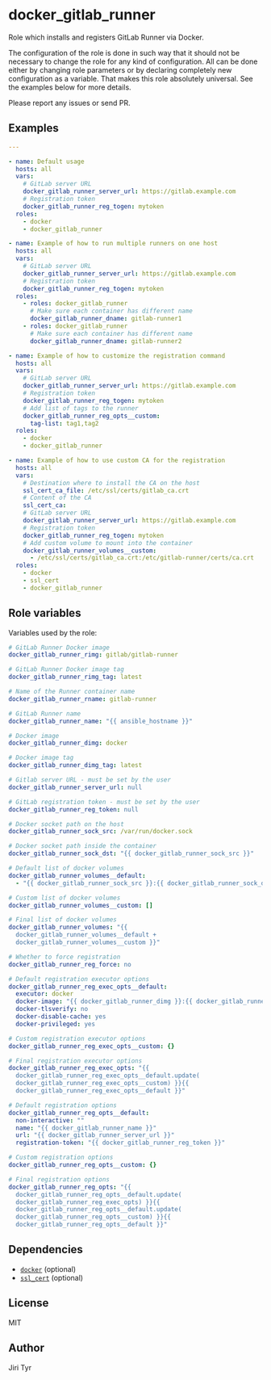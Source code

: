docker_gitlab_runner
====================

Role which installs and registers GitLab Runner via Docker.

The configuration of the role is done in such way that it should not be
necessary to change the role for any kind of configuration. All can be
done either by changing role parameters or by declaring completely new
configuration as a variable. That makes this role absolutely
universal. See the examples below for more details.

Please report any issues or send PR.


Examples
--------

```yaml
---

- name: Default usage
  hosts: all
  vars:
    # GitLab server URL
    docker_gitlab_runner_server_url: https://gitlab.example.com
    # Registration token
    docker_gitlab_runner_reg_togen: mytoken
  roles:
    - docker
    - docker_gitlab_runner

- name: Example of how to run multiple runners on one host
  hosts: all
  vars:
    # GitLab server URL
    docker_gitlab_runner_server_url: https://gitlab.example.com
    # Registration token
    docker_gitlab_runner_reg_togen: mytoken
  roles:
    - roles: docker_gitlab_runner
      # Make sure each container has different name
      docker_gitlab_runner_dname: gitlab-runner1
    - roles: docker_gitlab_runner
      # Make sure each container has different name
      docker_gitlab_runner_dname: gitlab-runner2

- name: Example of how to customize the registration command
  hosts: all
  vars:
    # GitLab server URL
    docker_gitlab_runner_server_url: https://gitlab.example.com
    # Registration token
    docker_gitlab_runner_reg_togen: mytoken
    # Add list of tags to the runner
    docker_gitlab_runner_reg_opts__custom:
      tag-list: tag1,tag2
  roles:
    - docker
    - docker_gitlab_runner

- name: Example of how to use custom CA for the registration
  hosts: all
  vars:
    # Destination where to install the CA on the host
    ssl_cert_ca_file: /etc/ssl/certs/gitlab_ca.crt
    # Content of the CA
    ssl_cert_ca: 
    # GitLab server URL
    docker_gitlab_runner_server_url: https://gitlab.example.com
    # Registration token
    docker_gitlab_runner_reg_togen: mytoken
    # Add custom volume to mount into the container
    docker_gitlab_runner_volumes__custom:
      - /etc/ssl/certs/gitlab_ca.crt:/etc/gitlab-runner/certs/ca.crt
  roles:
    - docker
    - ssl_cert
    - docker_gitlab_runner
```


Role variables
--------------

Variables used by the role:

```yaml
# GitLab Runner Docker image
docker_gitlab_runner_rimg: gitlab/gitlab-runner

# GitLab Runner Docker image tag
docker_gitlab_runner_rimg_tag: latest

# Name of the Runner container name
docker_gitlab_runner_rname: gitlab-runner

# GitLab Runner name
docker_gitlab_runner_name: "{{ ansible_hostname }}"

# Docker image
docker_gitlab_runner_dimg: docker

# Docker image tag
docker_gitlab_runner_dimg_tag: latest

# Gitlab server URL - must be set by the user
docker_gitlab_runner_server_url: null

# GitLab registration token - must be set by the user
docker_gitlab_runner_reg_token: null

# Docker socket path on the host
docker_gitlab_runner_sock_src: /var/run/docker.sock

# Docker socket path inside the container
docker_gitlab_runner_sock_dst: "{{ docker_gitlab_runner_sock_src }}"

# Default list of docker volumes
docker_gitlab_runner_volumes__default:
  - "{{ docker_gitlab_runner_sock_src }}:{{ docker_gitlab_runner_sock_dst }}"

# Custom list of docker volumes
docker_gitlab_runner_volumes__custom: []

# Final list of docker volumes
docker_gitlab_runner_volumes: "{{
  docker_gitlab_runner_volumes__default +
  docker_gitlab_runner_volumes__custom }}"

# Whether to force registration
docker_gitlab_runner_reg_force: no

# Default registration executor options
docker_gitlab_runner_reg_exec_opts__default:
  executor: docker
  docker-image: "{{ docker_gitlab_runner_dimg }}:{{ docker_gitlab_runner_dimg_tag }}"
  docker-tlsverify: no
  docker-disable-cache: yes
  docker-privileged: yes

# Custom registration executor options
docker_gitlab_runner_reg_exec_opts__custom: {}

# Final registration executor options
docker_gitlab_runner_reg_exec_opts: "{{
  docker_gitlab_runner_reg_exec_opts__default.update(
  docker_gitlab_runner_reg_exec_opts__custom) }}{{
  docker_gitlab_runner_reg_exec_opts__default }}"

# Default registration options
docker_gitlab_runner_reg_opts__default:
  non-interactive: ""
  name: "{{ docker_gitlab_runner_name }}"
  url: "{{ docker_gitlab_runner_server_url }}"
  registration-token: "{{ docker_gitlab_runner_reg_token }}"

# Custom registration options
docker_gitlab_runner_reg_opts__custom: {}

# Final registration options
docker_gitlab_runner_reg_opts: "{{
  docker_gitlab_runner_reg_opts__default.update(
  docker_gitlab_runner_reg_exec_opts) }}{{
  docker_gitlab_runner_reg_opts__default.update(
  docker_gitlab_runner_reg_opts__custom) }}{{
  docker_gitlab_runner_reg_opts__default }}"
```


Dependencies
------------

- [`docker`](https://github.com/jtyr/ansible-docker) (optional)
- [`ssl_cert`](https://github.com/jtyr/ansible-ssl_cert) (optional)


License
-------

MIT


Author
------

Jiri Tyr
